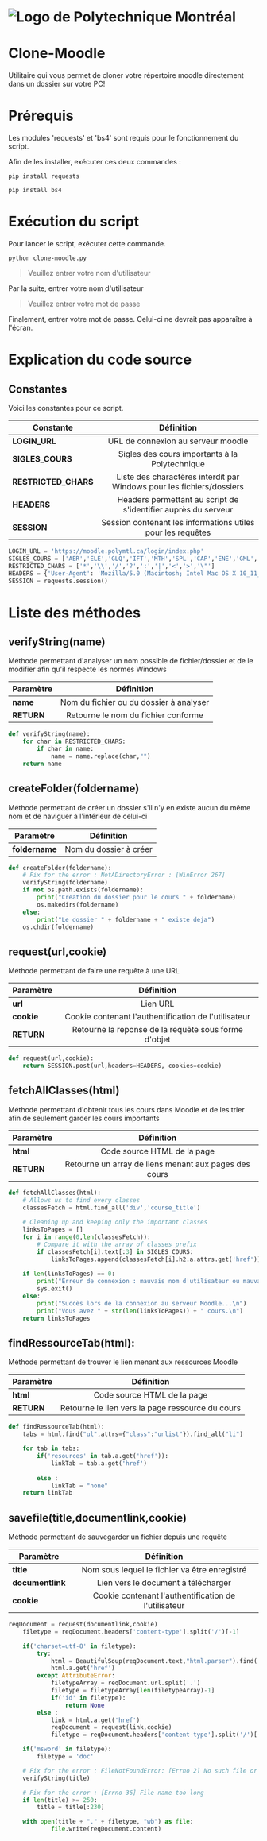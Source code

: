 # ![](https://share.polymtl.ca/alfresco/guestDownload/direct?path=/Company%20Home/Sites/salle-de-presse---web/documentLibrary/logos/logoImpactMax/polytechnique_promo_cmykPrint.jpg "Logo de Polytechnique Montréal")

# Clone-Moodle
Utilitaire qui vous permet de cloner votre répertoire moodle directement dans un dossier sur votre PC!

# Prérequis
Les modules 'requests' et 'bs4' sont requis pour le fonctionnement du script.

Afin de les installer, exécuter ces deux commandes :

`pip install requests`

`pip install bs4`

# Exécution du script
Pour lancer le script, exécuter cette commande.

`python clone-moodle.py`

> Veuillez entrer votre nom d'utilisateur

Par la suite, entrer votre nom d'utilisateur

> Veuillez entrer votre mot de passe

Finalement, entrer votre mot de passe. Celui-ci ne devrait pas apparaître à l'écran.

# Explication du code source

## Constantes
Voici les constantes pour ce script.

| Constante           | Définition                                                           |
| -------------       |:-------------:                                                       |
| **LOGIN_URL**       | URL de connexion au serveur moodle                                   |
| **SIGLES_COURS**    | Sigles des cours importants à la Polytechnique                       |
| **RESTRICTED_CHARS**| Liste des charactères interdit par Windows pour les fichiers/dossiers|
| **HEADERS**         | Headers permettant au script de s'identifier auprès du serveur       |
| **SESSION**         | Session contenant les informations utiles pour les requêtes          |     

```python
LOGIN_URL = 'https://moodle.polymtl.ca/login/index.php'
SIGLES_COURS = ['AER','ELE','GLQ','IFT','MTH','SPL','CAP','ENE','GML','IND','MEC','MTR','TPE','EST','INF','MET','PHS','SLI','SST','SSH','STI','BIO','CHE','DDI','GBM','ING','SMC','CIV','GCH','LOG']
RESTRICTED_CHARS = ['*','\\','/','?',':','|','<','>','\"']
HEADERS = {'User-Agent': 'Mozilla/5.0 (Macintosh; Intel Mac OS X 10_11_5) AppleWebKit/537.36 (KHTML, like Gecko) Chrome/50.0.2661.102 Safari/537.36'}
SESSION = requests.session()
```
 
 
# Liste des méthodes

## verifyString(name)
Méthode permettant d'analyser un nom possible de fichier/dossier et de le modifier afin qu'il respecte les normes Windows

| Paramètre           | Définition                                                           |
| -------------       |:-------------:                                                       |
| **name**      	  | Nom du fichier ou du dossier à analyser                              |
| **RETURN**      	  | Retourne le nom du fichier conforme	                                 |

```python
def verifyString(name):
    for char in RESTRICTED_CHARS:
        if char in name:
            name = name.replace(char,"")
    return name
```

## createFolder(foldername)
Méthode permettant de créer un dossier s'il n'y en existe aucun du même nom et de naviguer à l'intérieur de celui-ci

| Paramètre           | Définition                                                           |
| -------------       |:-------------:                                                       |
| **foldername**      | Nom du dossier à créer                                               |

```python
def createFolder(foldername):
    # Fix for the error : NotADirectoryError : [WinError 267]
    verifyString(foldername)
    if not os.path.exists(foldername):
        print("Creation du dossier pour le cours " + foldername)
        os.makedirs(foldername)
    else:
        print("Le dossier " + foldername + " existe deja")
    os.chdir(foldername)
```
## request(url,cookie)
Méthode permettant de faire une requête à une URL

| Paramètre           | Définition                                                           |
| -------------       |:-------------:                                                       |
| **url**             | Lien URL                                                             |
| **cookie**          | Cookie contenant l'authentification de l'utilisateur                 |
| **RETURN**          | Retourne la reponse de la requête sous forme d'objet                 |

```python
def request(url,cookie):
    return SESSION.post(url,headers=HEADERS, cookies=cookie)
```

## fetchAllClasses(html)
Méthode permettant d'obtenir tous les cours dans Moodle et de les trier afin de seulement garder les cours importants

| Paramètre           | Définition                                                           |
| -------------       |:-------------:                                                       |
| **html**            | Code source HTML de la page                                          |
| **RETURN**          | Retourne un array de liens menant aux pages des cours                |

```python
def fetchAllClasses(html):
    # Allows us to find every classes
    classesFetch = html.find_all('div','course_title')
         
    # Cleaning up and keeping only the important classes
    linksToPages = []
    for i in range(0,len(classesFetch)):
        # Compare it with the array of classes prefix
        if classesFetch[i].text[:3] in SIGLES_COURS:
            linksToPages.append(classesFetch[i].h2.a.attrs.get('href'))
    
    if len(linksToPages) == 0:
        print("Erreur de connexion : mauvais nom d'utilisateur ou mauvais mot de passe")
        sys.exit()
    else:
        print("Succès lors de la connexion au serveur Moodle...\n")
        print("Vous avez " + str(len(linksToPages)) + " cours.\n")
    return linksToPages
```
## findRessourceTab(html):
Méthode permettant de trouver le lien menant aux ressources Moodle

| Paramètre           | Définition                                                           |
| -------------       |:-------------:                                                       |
| **html**            | Code source HTML de la page                                          |
| **RETURN**          | Retourne le lien vers la page ressource du cours                     |

```python
def findRessourceTab(html):
    tabs = html.find("ul",attrs={"class":"unlist"}).find_all("li")

    for tab in tabs:
        if('resources' in tab.a.get('href')):
            linkTab = tab.a.get('href')
        
        else :
            linkTab = "none"
    return linkTab
```

## savefile(title,documentlink,cookie)
Méthode permettant de sauvegarder un fichier depuis une requête

| Paramètre           | Définition                                                           |
| -------------       |:-------------:                                                       |
| **title**           | Nom sous lequel le fichier va être enregistré                        |
| **documentlink**    | Lien vers le document à télécharger                                  |
| **cookie**          | Cookie contenant l'authentification de l'utilisateur                 |

```python
reqDocument = request(documentlink,cookie)
    filetype = reqDocument.headers['content-type'].split('/')[-1]

    if('charset=utf-8' in filetype):
        try:
            html = BeautifulSoup(reqDocument.text,"html.parser").find('div',attrs={'class':'resourceworkaround'})
            html.a.get('href')
        except AttributeError:
            filetypeArray = reqDocument.url.split('.')
            filetype = filetypeArray[len(filetypeArray)-1]
            if('id' in filetype):
                return None
        else :
            link = html.a.get('href')
            reqDocument = request(link,cookie)
            filetype = reqDocument.headers['content-type'].split('/')[-1]

    if('msword' in filetype):
        filetype = 'doc'

    # Fix for the error : FileNotFoundError: [Errno 2] No such file or directory
    verifyString(title)

    # Fix for the error : [Errno 36] File name too long
    if len(title) >= 250:
        title = title[:230]

    with open(title + "." + filetype, "wb") as file:
            file.write(reqDocument.content)
```

